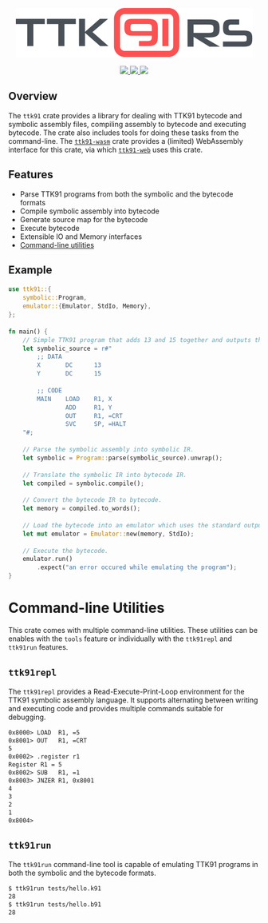 <p align="center"><img src="assets/ttk91rs-logo.svg" /></p>
<p align="center">
  <a href="https://github.com/dogamak/ttk91-rs/actions?query=workflow%3ARust">
    <img src="https://github.com/dogamak/ttk91-rs/workflows/Rust/badge.svg" />
  </a>
  <a href="https://docs.rs/ttk91">
    <img src="https://docs.rs/ttk91/badge.svg" />
  </a>
  <a href="https://crates.io/crates/ttk91">
    <img src="https://img.shields.io/crates/v/ttk91.svg" />
  </a>
</p>

## Overview

The `ttk91` crate provides a library for dealing with TTK91 bytecode and symbolic assembly files,
compiling assembly to bytecode and executing bytecode. The crate also includes tools
for doing these tasks from the command-line. The [`ttk91-wasm`](https://github.com/dogamak/ttk91-wasm) crate provides a (limited) WebAssembly interface for this crate, via which [`ttk91-web`](https://github.com/dogamak/ttk91-web) uses this crate.

## Features

- Parse TTK91 programs from both the symbolic and the bytecode formats
- Compile symbolic assembly into bytecode
- Generate source map for the bytecode
- Execute bytecode
- Extensible IO and Memory interfaces
- [Command-line utilities](#command-line-utilities)

## Example
```rust
use ttk91::{
    symbolic::Program,
    emulator::{Emulator, StdIo, Memory},
};

fn main() {
    // Simple TTK91 program that adds 13 and 15 together and outputs the answer.
    let symbolic_source = r#"
        ;; DATA
        X       DC      13
        Y       DC      15

        ;; CODE
        MAIN 	LOAD 	R1, X
                ADD 	R1, Y
                OUT 	R1, =CRT
                SVC 	SP, =HALT
    "#;

    // Parse the symbolic assembly into symbolic IR.
    let symbolic = Program::parse(symbolic_source).unwrap();

    // Translate the symbolic IR into bytecode IR.
    let compiled = symbolic.compile();

    // Convert the bytecode IR to bytecode.
    let memory = compiled.to_words();

    // Load the bytecode into an emulator which uses the standard output.
    let mut emulator = Emulator::new(memory, StdIo);

    // Execute the bytecode.
    emulator.run()
        .expect("an error occured while emulating the program");
}
```

# Command-line Utilities

This crate comes with multiple command-line utilities.
These utilities can be enables with the `tools` feature or individually with the `ttk91repl`
and `ttk91run` features.

## `ttk91repl`

The `ttk91repl` provides a Read-Execute-Print-Loop environment for the TTK91 symbolic assembly
language. It supports alternating between writing and executing code and provides multiple
commands suitable for debugging.

```text
0x8000> LOAD  R1, =5
0x8001> OUT   R1, =CRT
5
0x0002> .register r1
Register R1 = 5
0x8002> SUB   R1, =1
0x8003> JNZER R1, 0x8001
4
3
2
1
0x8004>
```

## `ttk91run`

The `ttk91run` command-line tool is capable of emulating TTK91 programs in both the symbolic
and the bytecode formats.

```
$ ttk91run tests/hello.k91
28
$ ttk91run tests/hello.b91
28
```
